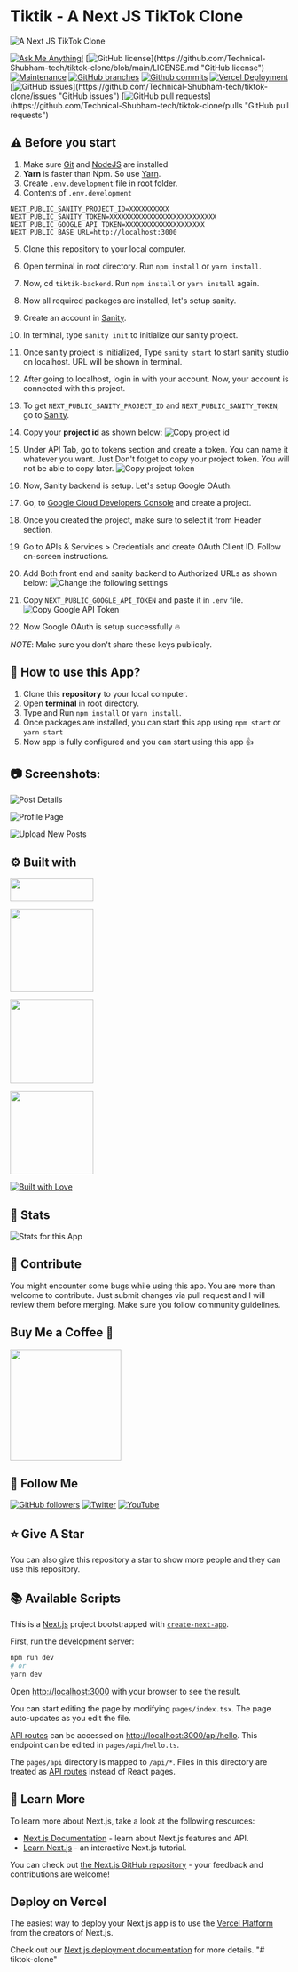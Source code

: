# Tiktik - A Next JS TikTok Clone

![A Next JS TikTok Clone](https://user-images.githubusercontent.com/71302066/181027204-1bce32fa-d116-43f8-a601-3c8d4bc97513.png "A Next JS TikTok Clone")

[![Ask Me Anything!](https://img.shields.io/badge/Ask%20me-anything-1abc9c.svg)](https://github.com/Technical-Shubham-tech "Ask Me Anything!")
[![GitHub license](https://img.shields.io/github/license/Technical-Shubham-tech/tiktok-clone?)](https://github.com/Technical-Shubham-tech/tiktok-clone/blob/main/LICENSE.md "GitHub license")
[![Maintenance](https://img.shields.io/badge/Maintained%3F-yes-green.svg)](https://github.com/Technical-Shubham-tech/tiktok-clone/commits/main "Maintenance")
[![GitHub branches](https://badgen.net/github/branches/Technical-Shubham-tech/tiktok-clone/)](https://github.com/Technical-Shubham-tech/tiktok-clone/branches "GitHub branches")
[![Github commits](https://badgen.net/github/commits/Technical-Shubham-tech/tiktok-clone/main/)](https://github.com/Technical-Shubham-tech/tiktok-clone/commits "Github commits")
[![Vercel Deployment](https://img.shields.io/badge/Vercel-000000?style=for-the-badge&logo=vercel&logoColor=white)](https://tiktok-clone-react.vercel.app/ "Vercel Deployment")
[![GitHub issues](https://img.shields.io/github/issues/Technical-Shubham-tech/tiktok-clone?)](https://github.com/Technical-Shubham-tech/tiktok-clone/issues "GitHub issues")
[![GitHub pull requests](https://img.shields.io/github/issues-pr/Technical-Shubham-tech/tiktok-clone?)](https://github.com/Technical-Shubham-tech/tiktok-clone/pulls "GitHub pull requests")

## :warning: Before you start

1. Make sure [Git](https://git-scm.com "Git") and [NodeJS](https://nodejs.org "NodeJS") are installed
2. **Yarn** is faster than Npm. So use [Yarn](https://classic.yarnpkg.com/lang/en/docs/install/ "Yarn").
3. Create `.env.development` file in root folder.
4. Contents of `.env.development`

```
NEXT_PUBLIC_SANITY_PROJECT_ID=XXXXXXXXXX
NEXT_PUBLIC_SANITY_TOKEN=XXXXXXXXXXXXXXXXXXXXXXXXXXX
NEXT_PUBLIC_GOOGLE_API_TOKEN=XXXXXXXXXXXXXXXXXXXX
NEXT_PUBLIC_BASE_URL=http://localhost:3000
```

5. Clone this repository to your local computer.
6. Open terminal in root directory. Run `npm install` or `yarn install`.
7. Now, cd `tiktik-backend`. Run `npm install` or `yarn install` again.
8. Now all required packages are installed, let's setup sanity.
9. Create an account in [Sanity](https://www.sanity.io/ "Sanity").
10. In terminal, type `sanity init` to initialize our sanity project.
11. Once sanity project is initialized, Type `sanity start` to start sanity studio on localhost. URL will be shown in terminal.
12. After going to localhost, login in with your account. Now, your account is connected with this project.
13. To get `NEXT_PUBLIC_SANITY_PROJECT_ID` and `NEXT_PUBLIC_SANITY_TOKEN`, go to [Sanity](https://www.sanity.io/ "Sanity").
14. Copy your **project id** as shown below:
    ![Copy project id](https://user-images.githubusercontent.com/71302066/182079379-1e1eec55-c6f3-453c-8000-95983b5da154.png "Copy project id")

15. Under API Tab, go to tokens section and create a token. You can name it whatever you want. Just Don't fotget to copy your project token. You will not be able to copy later.
    ![Copy project token](https://user-images.githubusercontent.com/71302066/182079373-75153621-58a1-4e77-b3e4-db33f92c0e1e.png "Copy project token")
16. Now, Sanity backend is setup. Let's setup Google OAuth.
17. Go, to [Google Cloud Developers Console](https://console.cloud.google.com/projectcreate "Google Cloud Developers Console") and create a project.
18. Once you created the project, make sure to select it from Header section.
19. Go to APIs & Services > Credentials and create OAuth Client ID. Follow on-screen instructions.
20. Add Both front end and sanity backend to Authorized URLs as shown below:
    ![Change the following settings](https://user-images.githubusercontent.com/71302066/182080398-e940ce1e-8d69-42a8-aa42-3bac86494054.png "Change the following settings")
21. Copy `NEXT_PUBLIC_GOOGLE_API_TOKEN` and paste it in `.env` file.
    ![Copy Google API Token](https://user-images.githubusercontent.com/71302066/182080950-9f278d63-c911-45be-b8a0-19dfceae8603.png "Copy Google API Token")
22. Now Google OAuth is setup successfully :fire:

_NOTE_: Make sure you don't share these keys publicaly.

## :pushpin: How to use this App?

1. Clone this **repository** to your local computer.
2. Open **terminal** in root directory.
3. Type and Run `npm install` or `yarn install`.
4. Once packages are installed, you can start this app using `npm start` or `yarn start`
5. Now app is fully configured and you can start using this app :+1:

## :camera: Screenshots:

![Post Details](https://user-images.githubusercontent.com/71302066/182081631-e3c86b5f-4ec3-426f-bd32-79069ac375f8.png "Post Details")

![Profile Page](https://user-images.githubusercontent.com/71302066/182081843-dfba11ce-0e5f-4bed-b10f-31b3eebeed5c.png "Profile Page")

![Upload New Posts](https://user-images.githubusercontent.com/71302066/182081964-89731c6e-af4a-4879-aa9e-d525bbbcb29d.png "Upload New Posts")

## :gear: Built with

[<img src="https://img.shields.io/badge/TypeScript-007ACC?style=for-the-badge&logo=typescript&logoColor=white" width="150" height="40" />](https://www.javascript.com/ "JavaScript")

[<img src="https://img.shields.io/badge/React-20232A?style=for-the-badge&logo=react&logoColor=61DAFB" width="150" />](https://reactjs.org/ "React JS")

[<img src="https://img.shields.io/badge/Tailwind_CSS-38B2AC?style=for-the-badge&logo=tailwind-css&logoColor=white" width="150" />](https://tailwindcss.com/ "Tailwind CSS")

[<img src="https://img.shields.io/badge/next.js-000000?style=for-the-badge&logo=nextdotjs&logoColor=white" width="150" />](https://nextjs.org/)

[<img src="http://ForTheBadge.com/images/badges/built-with-love.svg" alt="Built with Love">](https://github.com/Technical-Shubham-tech "Built with Love")

## :wrench: Stats

![Stats for this App](https://user-images.githubusercontent.com/71302066/182082679-e25a4785-4194-456e-8c21-49b41cfe23ef.svg "Stats for this App")

## :raised_hands: Contribute

You might encounter some bugs while using this app. You are more than welcome to contribute. Just submit changes via pull request and I will review them before merging. Make sure you follow community guidelines.

## Buy Me a Coffee 🍺

[<img src="https://img.shields.io/badge/Buy_Me_A_Coffee-FFDD00?style=for-the-badge&logo=buy-me-a-coffee&logoColor=black" width="200" />](https://www.buymeacoffee.com/sanidhy "Buy me a Coffee")

## :rocket: Follow Me

[![GitHub followers](https://img.shields.io/github/followers/Technical-Shubham-tech?style=social&label=Follow&maxAge=2592000)](https://github.com/Technical-Shubham-tech "Follow Me")
[![Twitter](https://img.shields.io/twitter/url?style=social&url=https%3A%2F%2Ftwitter.com%2FTechnicalShubam)](https://twitter.com/intent/tweet?text=Wow:&url=https%3A%2F%2Fgithub.com%2FTechnical-Shubham-tech%2Fmedical-chat-app "Tweet")
[![YouTube](https://img.shields.io/badge/YouTube-FF0000?style=for-the-badge&logo=youtube&logoColor=white)](https://www.youtube.com/channel/UCNAz_hUVBG2ZUN8TVm0bmYw "Subscribe my Channel")

## :star: Give A Star

You can also give this repository a star to show more people and they can use this repository.

## :books: Available Scripts

This is a [Next.js](https://nextjs.org/) project bootstrapped with [`create-next-app`](https://github.com/vercel/next.js/tree/canary/packages/create-next-app).

First, run the development server:

```bash
npm run dev
# or
yarn dev
```

Open [http://localhost:3000](http://localhost:3000) with your browser to see the result.

You can start editing the page by modifying `pages/index.tsx`. The page auto-updates as you edit the file.

[API routes](https://nextjs.org/docs/api-routes/introduction) can be accessed on [http://localhost:3000/api/hello](http://localhost:3000/api/hello). This endpoint can be edited in `pages/api/hello.ts`.

The `pages/api` directory is mapped to `/api/*`. Files in this directory are treated as [API routes](https://nextjs.org/docs/api-routes/introduction) instead of React pages.

## :page_with_curl: Learn More

To learn more about Next.js, take a look at the following resources:

- [Next.js Documentation](https://nextjs.org/docs) - learn about Next.js features and API.
- [Learn Next.js](https://nextjs.org/learn) - an interactive Next.js tutorial.

You can check out [the Next.js GitHub repository](https://github.com/vercel/next.js/) - your feedback and contributions are welcome!

## Deploy on Vercel

The easiest way to deploy your Next.js app is to use the [Vercel Platform](https://vercel.com/new?utm_medium=default-template&filter=next.js&utm_source=create-next-app&utm_campaign=create-next-app-readme) from the creators of Next.js.

Check out our [Next.js deployment documentation](https://nextjs.org/docs/deployment) for more details.
"# tiktok-clone" 
